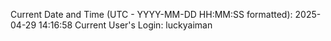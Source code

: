 Current Date and Time (UTC - YYYY-MM-DD HH:MM:SS formatted): 2025-04-29 14:16:58
Current User's Login: luckyaiman
